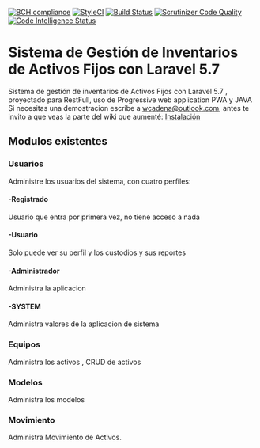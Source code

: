 [![BCH compliance](https://bettercodehub.com/edge/badge/wcadena/inventarioFinalApp?branch=master)](https://bettercodehub.com/)
[![StyleCI](https://github.styleci.io/repos/98135155/shield?branch=master)](https://github.styleci.io/repos/98135155)
[![Build Status](https://travis-ci.org/wcadena/inventarioFinalApp.svg?branch=master)](https://travis-ci.org/wcadena/inventarioFinalApp)
[![Scrutinizer Code Quality](https://scrutinizer-ci.com/g/wcadena/inventarioFinalApp/badges/quality-score.png?b=master)](https://scrutinizer-ci.com/g/wcadena/inventarioFinalApp/?branch=master)
[![Code Intelligence Status](https://scrutinizer-ci.com/g/wcadena/inventarioFinalApp/badges/code-intelligence.svg?b=master)](https://scrutinizer-ci.com/code-intelligence)
# Sistema de Gestión de Inventarios de Activos Fijos con Laravel 5.7

Sistema de gestión de inventarios de Activos Fijos con Laravel 5.7 , proyectado para RestFull, uso de Progressive web application PWA y JAVA
Si necesitas una demostracion escribe a wcadena@outlook.com, antes te invito a que veas la parte del wiki que aumenté:
[Instalación](https://github.com/wcadena/inventarioFinalApp/wiki/Instalaci%C3%B3n)

## Modulos existentes

### Usuarios
Administre los usuarios del sistema, con cuatro perfiles:
#### -Registrado
Usuario que entra por primera vez, no tiene acceso a nada
#### -Usuario
Solo puede ver su perfil y los custodios y sus reportes
#### -Administrador
Administra la aplicacion
#### -SYSTEM
Administra valores de la aplicacion de sistema


### Equipos
Administra los activos , CRUD de activos

### Modelos
Administra los modelos

### Movimiento
Administra Movimiento de Activos.

